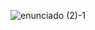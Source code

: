 ![enunciado (2)-1](https://github.com/flplz/trab2_prog_concorrente/assets/127215448/e420af53-64ff-464a-b6cc-7f651d2398a5)
